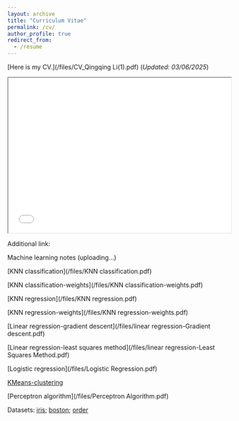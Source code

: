 ```yaml
---
layout: archive
title: "Curriculum Vitae"
permalink: /cv/
author_profile: true
redirect_from:
  - /resume
---
```

[Here is my CV.](/files/CV_Qingqing Li(1).pdf)  (*Updated: 03/06/2025*)<br />


<iframe src="/files/CV_Qingqing Li(1).pdf" width="100%" height="350px">
  <p>Sorry, your browser doesn't support embedded PDFs. You can <a href="resume12.pdf">download the PDF file</a> instead.</p>
</iframe>

Additional link: 

Machine learning notes (uploading...)

[KNN classification](/files/KNN classification.pdf)

[KNN classification-weights](/files/KNN classification-weights.pdf)

[KNN regression](/files/KNN regression.pdf)

[KNN regression-weights](/files/KNN regression-weights.pdf)

[Linear regression-gradient descent](/files/linear regression-Gradient descent.pdf)

[Linear regression-least squares method](/files/linear regression-Least Squares Method.pdf)

[Logistic regression](/files/Logistic Regression.pdf)

[KMeans-clustering](/files/KMeans-Clustering.pdf)

[Perceptron algorithm](/files/Perceptron Algorithm.pdf)

Datasets: [iris](/files/iris.pdf); [boston](/files/boston.pdf); [order](/files/order.pdf)



